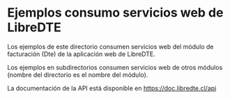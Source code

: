 Ejemplos consumo servicios web de LibreDTE
==========================================

Los ejemplos de este directorio consumen servicios web del módulo de
facturación (Dte) de la aplicación web de LibreDTE.

Los ejemplos en subdirectorios consumen servicios web de otros módulos
(nombre del directorio es el nombre del módulo).

La documentación de la API está disponible en https://doc.libredte.cl/api
